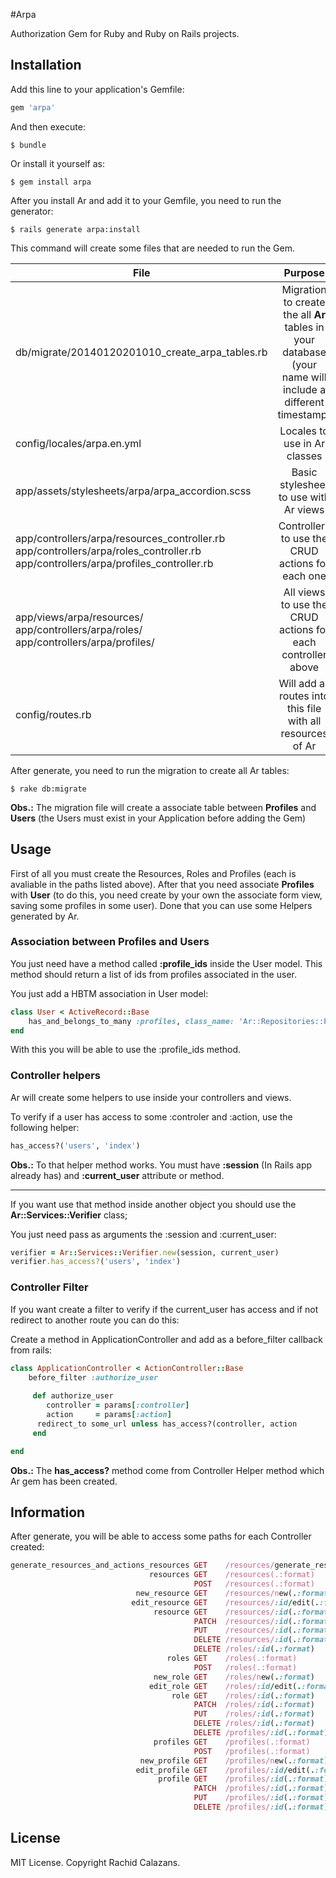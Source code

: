 #Arpa

Authorization Gem for Ruby and Ruby on Rails projects.

## Installation

Add this line to your application's Gemfile:

```ruby
gem 'arpa'
```

And then execute:

    $ bundle

Or install it yourself as:

    $ gem install arpa

After you install Ar and add it to your Gemfile, you need to run the generator:

    $ rails generate arpa:install
    
This command will create some files that are needed to run the Gem.

|    File  |     Purpose   |
|----------|:-------------:|
| db/migrate/20140120201010_create_arpa_tables.rb |  Migration to create the all **Ar** tables in your database (your name will include a different timestamp) |
| config/locales/arpa.en.yml |  Locales to use in Ar classes |
| app/assets/stylesheets/arpa/arpa_accordion.scss |  Basic stylesheet to use with Ar views |
| app/controllers/arpa/resources_controller.rb  app/controllers/arpa/roles_controller.rb  app/controllers/arpa/profiles_controller.rb | Controllers to use the CRUD actions for each one |
| app/views/arpa/resources/  app/controllers/arpa/roles/  app/controllers/arpa/profiles/ | All views to use the CRUD actions for each controller above |
| config/routes.rb |  Will add all routes into this file with all resources of Ar | 

After generate, you need to run the migration to create all Ar tables:

    $ rake db:migrate

**Obs.:** The migration file will create a associate table between **Profiles** and **Users** (the Users must exist in your Application before adding the Gem)

## Usage

First of all you must create the Resources, Roles and Profiles (each is avaliable in the paths listed above). After that you need associate **Profiles** with **User** (to do this, you need create by your own the associate form view, saving some profiles in some user). Done that you can use some Helpers generated by Ar. 

### Association between Profiles and Users

You just need have a method called **:profile_ids** inside the User model. This method should return a list of ids from profiles associated in the user.

You just add a HBTM association in User model:

```ruby
class User < ActiveRecord::Base
	has_and_belongs_to_many :profiles, class_name: 'Ar::Repositories::Profiles::RepositoryProfile'
end
```
With this you will be able to use the :profile_ids method.

### Controller helpers

Ar will create some helpers to use inside your controllers and views.

To verify if a user has access to some :controler and :action, use the following helper:

```ruby
has_access?('users', 'index')
```
**Obs.:** To that helper method works. You must have **:session** (In Rails app already has) and **:current_user** attribute or method.

---
If you want use that method inside another object you should use the **Ar::Services::Verifier** class;

You just need pass as arguments the :session and :current_user:

```ruby
verifier = Ar::Services::Verifier.new(session, current_user)
verifier.has_access?('users', 'index')
```

### Controller Filter

If you want create a filter to verify if the current_user has access and if not redirect to another route you can do this:

Create a method in ApplicationController and add as a before_filter callback from rails:

```ruby
class ApplicationController < ActionController::Base
	before_filter :authorize_user  
	
	 def authorize_user
    	controller = params[:controller]
    	action     = params[:action]		
      redirect_to some_url unless has_access?(controller, action
	 end

end  
```

**Obs.:** The **has_access?** method come from Controller Helper method which Ar gem has been created.


## Information

After generate, you will be able to access some paths for each Controller created:

```ruby
generate_resources_and_actions_resources GET    /resources/generate_resources_and_actions(.:format) arpa/resources#generate_resources_and_actions
                               resources GET    /resources(.:format)                                arpa/resources#index
                                         POST   /resources(.:format)                                arpa/resources#create
                            new_resource GET    /resources/new(.:format)                            arpa/resources#new
                           edit_resource GET    /resources/:id/edit(.:format)                       arpa/resources#edit
                                resource GET    /resources/:id(.:format)                            arpa/resources#show
                                         PATCH  /resources/:id(.:format)                            arpa/resources#update
                                         PUT    /resources/:id(.:format)                            arpa/resources#update
                                         DELETE /resources/:id(.:format)                            arpa/resources#destroy
                                         DELETE /roles/:id(.:format)                                arpa/roles#remove
                                   roles GET    /roles(.:format)                                    arpa/roles#index
                                         POST   /roles(.:format)                                    arpa/roles#create
                                new_role GET    /roles/new(.:format)                                arpa/roles#new
                               edit_role GET    /roles/:id/edit(.:format)                           arpa/roles#edit
                                    role GET    /roles/:id(.:format)                                arpa/roles#show
                                         PATCH  /roles/:id(.:format)                                arpa/roles#update
                                         PUT    /roles/:id(.:format)                                arpa/roles#update
                                         DELETE /roles/:id(.:format)                                arpa/roles#destroy
                                         DELETE /profiles/:id(.:format)                             arpa/profiles#remove
                                profiles GET    /profiles(.:format)                                 arpa/profiles#index
                                         POST   /profiles(.:format)                                 arpa/profiles#create
                             new_profile GET    /profiles/new(.:format)                             arpa/profiles#new
                            edit_profile GET    /profiles/:id/edit(.:format)                        arpa/profiles#edit
                                 profile GET    /profiles/:id(.:format)                             arpa/profiles#show
                                         PATCH  /profiles/:id(.:format)                             arpa/profiles#update
                                         PUT    /profiles/:id(.:format)                             arpa/profiles#update
                                         DELETE /profiles/:id(.:format)                             arpa/profiles#destroy
```

## License

MIT License. Copyright Rachid Calazans.
